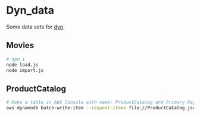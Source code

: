 # Dyn_data

Some data sets for [dyn](https://github.com/kyleparisi/dyn).

## Movies

```bash
# npm i
node load.js
node import.js
```

## ProductCatalog

```bash
# Make a table in AWS Console with name: ProductCatalog and Primary Key: Id (Number)
aws dynamodb batch-write-item --request-items file://ProductCatalog.json
```